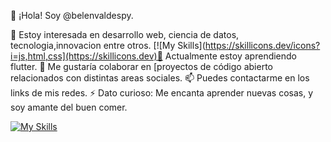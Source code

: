 👋 ¡Hola! Soy @belenvaldespy.

👀 Estoy interesada en desarrollo web, ciencia de datos, tecnologia,innovacion entre otros.
[![My Skills](https://skillicons.dev/icons?i=js,html,css](https://skillicons.dev)🌱 Actualmente estoy aprendiendo flutter.
💞️ Me gustaría colaborar en [proyectos de código abierto relacionados con distintas areas sociales.
📫 Puedes contactarme en los links de mis redes.
⚡ Dato curioso: Me encanta aprender nuevas cosas, y soy amante del buen comer.

[![My Skills](https://skillicons.dev/icons?i=aws,gcp,azure,react,vue,flutter&perline=3)](https://skillicons.dev)
